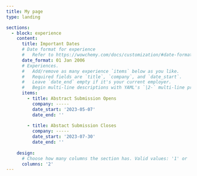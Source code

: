 ```yaml
---
title: My page
type: landing

sections:
  - block: experience
    content:
      title: Important Dates
      # Date format for experience
      #   Refer to https://wowchemy.com/docs/customization/#date-format
      date_format: 01 Jan 2006
      # Experiences.
      #   Add/remove as many experience `items` below as you like.
      #   Required fields are `title`, `company`, and `date_start`.
      #   Leave `date_end` empty if it's your current employer.
      #   Begin multi-line descriptions with YAML's `|2-` multi-line prefix.
      items:
        - title: Abstract Submission Opens
          company: -----
          date_start: '2023-05-07'
          date_end: ''
          
        - title: Abstact Submission Closes
          company: -----
          date_start: '2023-07-30'
          date_end: ''
          
    design:
      # Choose how many columns the section has. Valid values: '1' or '2'.
      columns: '2'
---
```

